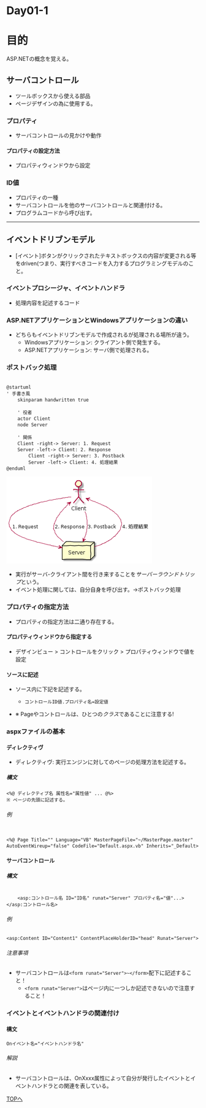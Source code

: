 Day01-1
===

# 目的

ASP.NETの概念を覚える。

## サーバコントロール

- ツールボックスから使える部品
- ページデザインの為に使用する。

### プロパティ

- サーバコントロールの見かけや動作

#### プロパティの設定方法

- プロパティウィンドウから設定

### ID値

- プロパティの一種
- サーバコントロールを他のサーバコントロールと関連付ける。
- プログラムコードから呼び出す。

---

## イベントドリブンモデル

- [イベント]ボタンがクリックされたテキストボックスの内容が変更される等
をdriven(つまり、実行すべきコードを入力するプログラミングモデルのこと。

### イベントプロシージャ、イベントハンドラ

- 処理内容を記述するコード

### ASP.NETアプリケーションとWindowsアプリケーションの違い

- どちらもイベントドリブンモデルで作成されるが処理される場所が違う。
  - Windowsアプリケーション: クライアント側で発生する。
  - ASP.NETアプリケーション: サーバ側で処理される。

### ポストバック処理

```PlantUML:ポストバック処理の説明

@startuml
' 手書き風
	skinparam handwritten true
	
	' 役者
	actor Client
	node Server
	
	' 関係
	Client -right-> Server: 1. Request
	Server -left-> Client: 2. Response
        Client -right-> Server: 3. Postback
        Server -left-> Client: 4. 処理結果
@enduml

```

![ポストバック処理](./img/Day01/001.png)

- 実行がサーバ-クライアント間を行き来することを*サーバーラウンドトリップ*という。
- イベント処理に関しては、自分自身を呼び出す。→ポストバック処理

### プロパティの指定方法

- プロパティの指定方法は二通り存在する。

#### プロパティウィンドウから指定する

- デザインビュー > コントロールをクリック > プロパティウィンドウで値を設定

#### ソースに記述

- ソース内に下記を記述する。
  - `コントロールID値.プロパティ名=設定値`

- ※ Pageやコントロールは、ひとつの*クラス*であることに注意する!

### aspxファイルの基本

#### ディレクティヴ

- ディレクティヴ: 実行エンジンに対してのページの処理方法を記述する。

##### 構文

	<%@ ディレクティブ名 属性名="属性値" ... @%>
	※ ページの先頭に記述する。

###### 例

```html:ディレクティヴの例

<%@ Page Title="" Language="VB" MasterPageFile="~/MasterPage.master" AutoEventWireup="false" CodeFile="Default.aspx.vb" Inherits="_Default>

```
	
#### サーバコントロール

##### 構文

```VB.NET:サーバコントロールの例

	<asp:コントロール名 ID="ID名" runat="Server" プロパティ名="値"...></asp:コントロール名>

```

###### 例

	<asp:Content ID="Content1" ContentPlaceHolderID="head" Runat="Server">

###### 注意事項

- サーバコントロールは`<form runat="Server">~</form>`配下に記述すること！
  - `<form runat="Server">`はページ内に一つしか記述できないので注意すること！

### イベントとイベントハンドラの関連付け

#### 構文

	Onイベント名="イベントハンドラ名"

###### 解説

- サーバコントロールは、OnXxxx属性によって自分が発行したイベントとイベントハンドラとの関連を表している。

[TOPへ](./index.md)  
